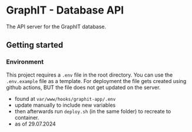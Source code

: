 # GraphIT - Database API

The API server for the GraphIT database.

## Getting started

### Environment

This project requires a `.env` file in the root directory. You can use the `.env.example` file as a template. 
For deployment the file gets created using github actions, BUT the file does not get updated on the server.
- found at `var/www/hooks/graphit-app/.env`
- update manually to include new variables
- then afterwards run `deploy.sh` (in the same folder) to recreate to container.
- as of 29.07.2024 



